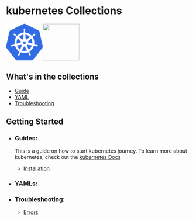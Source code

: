 # kubernetes Collections
<img src="https://github.com/kubernetes/kubernetes/raw/master/logo/logo.png" width="100" height="100" /><img src="https://github.com/yaml/www.yaml.io/raw/master/img/logo-2x.png" width="100" height="100" />

## What's in the collections
- [Guide](#guides)
- [YAML](#yaml)
- [Troubleshooting](#troubleshooting)

## Getting Started

- ### Guides:
  This is a guide on how to start kubernetes journey. To learn more about kubernetes, check out the [kubernetes Docs](https://kubernetes.io/docs/home/)

  - [Installation](./setup/installation.md)

- ### YAMLs:
  
- ### Troubleshooting:
  - [Errors](./setup/errors.md)
